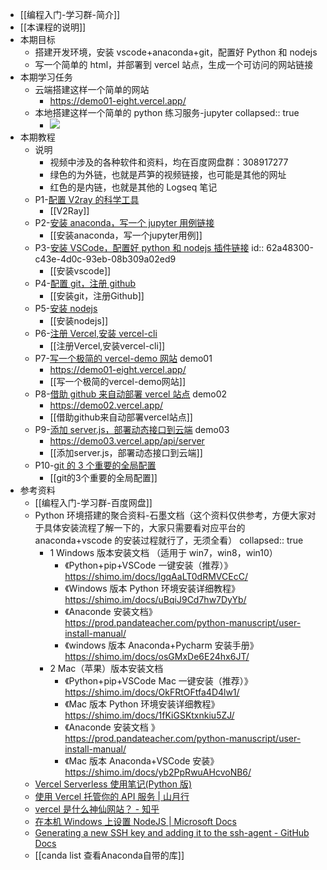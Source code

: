 - [[编程入门-学习群-简介]]
- [[本课程的说明]]
- 本期目标
  - 搭建开发环境，安装 vscode+anaconda+git，配置好 Python 和 nodejs
  - 写一个简单的 html，并部署到 vercel 站点，生成一个可访问的网站链接
- 本期学习任务
  - 云端搭建这样一个简单的网站
    - https://demo01-eight.vercel.app/
  - 本地搭建这样一个简单的 python 练习服务-jupyter
    collapsed:: true
    - ![](https://yupic.oss-cn-shanghai.aliyuncs.com/20220605223101.png)
- 本期教程
  - 说明
    - 视频中涉及的各种软件和资料，均在百度网盘群：308917277
    - 绿色的为外链，也就是芦笋的视频链接，也可能是其他的网址
    - 红色的是内链，也就是其他的 Logseq 笔记
  - P1-[配置 V2ray 的科学工具](https://lusun.com/v/ucxF2idreKg)
    - [[V2Ray]]
  - P2-[安装 anaconda，写一个 jupyter 用例链接](https://lusun.com/v/u6sgEzlChj5)
    - [[安装anaconda，写一个jupyter用例]]
  - P3-[安装 VSCode，配置好 python 和 nodejs 插件链接](https://lusun.com/v/ZjFPBS5e5Mv)
    id:: 62a48300-c43e-4d0c-93eb-08b309a02ed9
    - [[安装vscode]]
  - P4-[配置 git，注册 github](https://lusun.com/v/y4S7l9MMeEs)
    - [[安装git，注册Github]]
  - P5-[安装 nodejs](https://lusun.com/v/3FOKb0HxM5L)
    - [[安装nodejs]]
  - P6-[注册 Vercel,安装 vercel-cli](https://lusun.com/v/Bs3SdBnQ7dS)
    - [[注册Vercel,安装vercel-cli]]
  - P7-[写一个极简的 vercel-demo 网站](https://lusun.com/v/QKaEIEWZLVS) demo01
    - https://demo01-eight.vercel.app/
    - [[写一个极简的vercel-demo网站]]
  - P8-[借助 github 来自动部署 vercel 站点](https://lusun.com/v/ULR2eYPjGQM) demo02
    - https://demo02.vercel.app/
    - [[借助github来自动部署vercel站点]]
  - P9-[添加 server.js，部署动态接口到云端](https://lusun.com/v/yl1E5Ak9l5f) demo03
    - https://demo03.vercel.app/api/server
    - [[添加server.js，部署动态接口到云端]]
  - P10-[git 的 3 个重要的全局配置](https://lusun.com/v/sbQZ9dcGEVt)
    - [[git的3个重要的全局配置]]
- 参考资料
  - [[编程入门-学习群-百度网盘]]
  - Python 环境搭建的聚合资料-石墨文档（这个资料仅供参考，方便大家对于具体安装流程了解一下的，大家只需要看对应平台的 anaconda+vscode 的安装过程就行了，无须全看）
    collapsed:: true
    - 1 Windows 版本安装文档 （适用于 win7，win8，win10）
      - 《Python+pip+VSCode 一键安装（推荐）》https://shimo.im/docs/lgqAaLT0dRMVCEcC/
      - 《Windows 版本 Python 环境安装详细教程》https://shimo.im/docs/uBqiJ9Cd7hw7DyYb/
      - 《Anaconde 安装文档》https://prod.pandateacher.com/python-manuscript/user-install-manual/
      - 《windows 版本 Anaconda+Pycharm 安装手册》https://shimo.im/docs/osGMxDe6E24hx6JT/
    - 2 Mac（苹果）版本安装文档
      - 《Python+pip+VSCode Mac 一键安装（推荐）》https://shimo.im/docs/OkFRtOFtfa4D4lw1/
      - 《Mac 版本 Python 环境安装详细教程》https://shimo.im/docs/1fKiGSKtxnkiu5ZJ/
      - 《Anaconde 安装文档 》https://prod.pandateacher.com/python-manuscript/user-install-manual/
      - 《Mac 版本 Anaconda+VSCode 安装》https://shimo.im/docs/yb2PpRwuAHcvoNB6/
  - [Vercel Serverless 使用笔记(Python 版)](https://nicelee.top/blog/2020/11/16/vercel-serverless/)
  - [使用 Vercel 托管你的 API 服务 | 山月行](https://shanyue.tech/no-vps/api.html#json-api-%E4%B8%8E-vercel-node-helper)
  - [vercel 是什么神仙网站？ - 知乎](https://zhuanlan.zhihu.com/p/347990778)
  - [在本机 Windows 上设置 NodeJS | Microsoft Docs](https://docs.microsoft.com/zh-cn/windows/dev-environment/javascript/nodejs-on-windows)
  - [Generating a new SSH key and adding it to the ssh-agent - GitHub Docs](https://docs.github.com/cn/authentication/connecting-to-github-with-ssh/generating-a-new-ssh-key-and-adding-it-to-the-ssh-agent)
  - [[canda list 查看Anaconda自带的库]]
